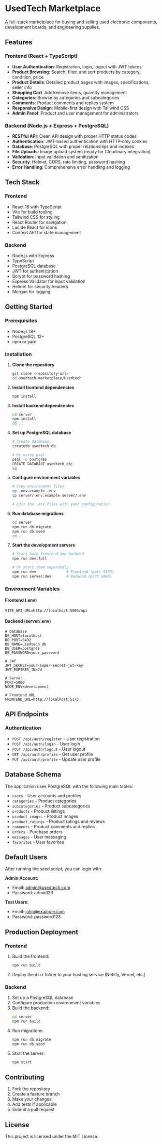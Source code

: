 # UsedTech Marketplace

A full-stack marketplace for buying and selling used electronic components, development boards, and engineering supplies.

## Features

### Frontend (React + TypeScript)
- **User Authentication**: Registration, login, logout with JWT tokens
- **Product Browsing**: Search, filter, and sort products by category, condition, price
- **Product Details**: Detailed product pages with images, specifications, seller info
- **Shopping Cart**: Add/remove items, quantity management
- **Categories**: Browse by categories and subcategories
- **Comments**: Product comments and replies system
- **Responsive Design**: Mobile-first design with Tailwind CSS
- **Admin Panel**: Product and user management for administrators

### Backend (Node.js + Express + PostgreSQL)
- **RESTful API**: Clean API design with proper HTTP status codes
- **Authentication**: JWT-based authentication with HTTP-only cookies
- **Database**: PostgreSQL with proper relationships and indexes
- **File Uploads**: Image upload system (ready for Cloudinary integration)
- **Validation**: Input validation and sanitization
- **Security**: Helmet, CORS, rate limiting, password hashing
- **Error Handling**: Comprehensive error handling and logging

## Tech Stack

### Frontend
- React 18 with TypeScript
- Vite for build tooling
- Tailwind CSS for styling
- React Router for navigation
- Lucide React for icons
- Context API for state management

### Backend
- Node.js with Express
- TypeScript
- PostgreSQL database
- JWT for authentication
- Bcrypt for password hashing
- Express Validator for input validation
- Helmet for security headers
- Morgan for logging

## Getting Started

### Prerequisites
- Node.js 18+ 
- PostgreSQL 12+
- npm or yarn

### Installation

1. **Clone the repository**
   ```bash
   git clone <repository-url>
   cd usedtech-marketplace/Usedtech
   ```

2. **Install frontend dependencies**
   ```bash
   npm install
   ```

3. **Install backend dependencies**
   ```bash
   cd server
   npm install
   cd ..
   ```

4. **Set up PostgreSQL database**
   ```bash
   # Create database
   createdb usedtech_db
   
   # Or using psql
   psql -U postgres
   CREATE DATABASE usedtech_db;
   \q
   ```

5. **Configure environment variables**
   ```bash
   # Copy environment files
   cp .env.example .env
   cp server/.env.example server/.env
   
   # Edit the .env files with your configuration
   ```

6. **Run database migrations**
   ```bash
   cd server
   npm run db:migrate
   npm run db:seed
   cd ..
   ```

7. **Start the development servers**
   ```bash
   # Start both frontend and backend
   npm run dev:full
   
   # Or start them separately
   npm run dev              # Frontend (port 5173)
   npm run server:dev       # Backend (port 5000)
   ```

### Environment Variables

#### Frontend (.env)
```
VITE_API_URL=http://localhost:5000/api
```

#### Backend (server/.env)
```
# Database
DB_HOST=localhost
DB_PORT=5432
DB_NAME=usedtech_db
DB_USER=postgres
DB_PASSWORD=your_password

# JWT
JWT_SECRET=your-super-secret-jwt-key
JWT_EXPIRES_IN=7d

# Server
PORT=5000
NODE_ENV=development

# Frontend URL
FRONTEND_URL=http://localhost:5173
```

## API Endpoints

### Authentication
- `POST /api/auth/register` - User registration
- `POST /api/auth/login` - User login
- `POST /api/auth/logout` - User logout
- `GET /api/auth/profile` - Get user profile
- `PUT /api/auth/profile` - Update user profile

## Database Schema

The application uses PostgreSQL with the following main tables:
- `users` - User accounts and profiles
- `categories` - Product categories
- `subcategories` - Product subcategories
- `products` - Product listings
- `product_images` - Product images
- `product_ratings` - Product ratings and reviews
- `comments` - Product comments and replies
- `orders` - Purchase orders
- `messages` - User messaging
- `favorites` - User favorites

## Default Users

After running the seed script, you can login with:

**Admin Account:**
- Email: admin@usedtech.com
- Password: admin123

**Test Users:**
- Email: john@example.com
- Password: password123

## Production Deployment

### Frontend
1. Build the frontend:
   ```bash
   npm run build
   ```

2. Deploy the `dist` folder to your hosting service (Netlify, Vercel, etc.)

### Backend
1. Set up a PostgreSQL database
2. Configure production environment variables
3. Build the backend:
   ```bash
   cd server
   npm run build
   ```
4. Run migrations:
   ```bash
   npm run db:migrate
   npm run db:seed
   ```
5. Start the server:
   ```bash
   npm start
   ```

## Contributing

1. Fork the repository
2. Create a feature branch
3. Make your changes
4. Add tests if applicable
5. Submit a pull request

## License

This project is licensed under the MIT License.
